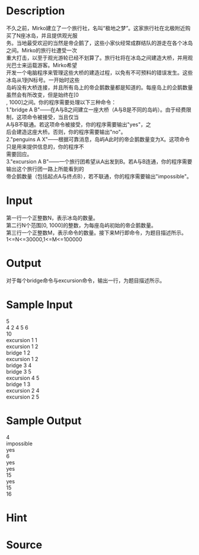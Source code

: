 
# Description

<div class="content"><div>不久之前，Mirko建立了一个旅行社，名叫“极地之梦”。这家旅行社在北极附近购买了N座冰岛，并且提供观光服</div>
<div>务。当地最受欢迎的当然是帝企鹅了，这些小家伙经常成群结队的游走在各个冰岛之间。Mirko的旅行社遭受一次</div>
<div>重大打击，以至于观光游轮已经不划算了。旅行社将在冰岛之间建造大桥，并用观光巴士来运载游客。Mirko希望</div>
<div>开发一个电脑程序来管理这些大桥的建造过程，以免有不可预料的错误发生。这些冰岛从1到N标号。一开始时这些</div>
<div>岛屿没有大桥连接，并且所有岛上的帝企鹅数量都是知道的。每座岛上的企鹅数量虽然会有所改变，但是始终在[0</div>
<div>, 1000]之间。你的程序需要处理以下三种命令：</div>
<div>1.&#34;bridge A B&#34;——在A与B之间建立一座大桥（A与B是不同的岛屿）。由于经费限制，这项命令被接受，当且仅当</div>
<div>A与B不联通。若这项命令被接受，你的程序需要输出&#34;yes&#34;，之</div>
<div>后会建造这座大桥。否则，你的程序需要输出&#34;no&#34;。</div>
<div>2.&#34;penguins A X&#34;——根据可靠消息，岛屿A此时的帝企鹅数量变为X。这项命令只是用来提供信息的，你的程序不</div>
<div>需要回应。</div>
<div>3.&#34;excursion A B&#34;——一个旅行团希望从A出发到B。若A与B连通，你的程序需要输出这个旅行团一路上所能看到的</div>
<div>帝企鹅数量（包括起点A与终点B），若不联通，你的程序需要输出&#34;impossible&#34;。</div></div>

# Input

<div class="content"><div>第一行一个正整数N，表示冰岛的数量。</div>
<div>第二行N个范围[0, 1000]的整数，为每座岛屿初始的帝企鹅数量。</div>
<div>第三行一个正整数M，表示命令的数量。接下来M行即命令，为题目描述所示。</div>
<div>1&lt;=N&lt;=30000,1&lt;=M&lt;=100000</div></div>

# Output

<div class="content"><p>对于每个bridge命令与excursion命令，输出一行，为题目描述所示。</p></div>

# Sample Input

<div class="content"><span class="sampledata">5<br/>
4 2 4 5 6<br/>
10<br/>
excursion 1 1<br/>
excursion 1 2<br/>
bridge 1 2<br/>
excursion 1 2<br/>
bridge 3 4<br/>
bridge 3 5<br/>
excursion 4 5<br/>
bridge 1 3<br/>
excursion 2 4<br/>
excursion 2 5</span></div>

# Sample Output

<div class="content"><span class="sampledata">4<br/>
impossible<br/>
yes<br/>
6<br/>
yes<br/>
yes<br/>
15<br/>
yes<br/>
15<br/>
16<br/>
</span></div>

# Hint

<div class="content"><p></p></div>

# Source

<div class="content"><p><a href="problemset.php?search="></a></p></div>

